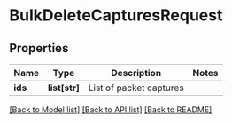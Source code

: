 # BulkDeleteCapturesRequest

## Properties
Name | Type | Description | Notes
------------ | ------------- | ------------- | -------------
**ids** | **list[str]** | List of packet captures | 

[[Back to Model list]](../README.md#documentation-for-models) [[Back to API list]](../README.md#documentation-for-api-endpoints) [[Back to README]](../README.md)



